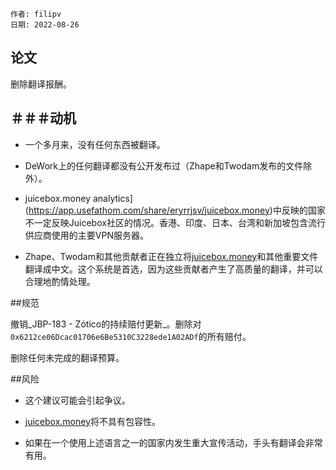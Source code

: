 
```纯文本
作者: filipv
日期: 2022-08-26
```

## 论文

删除翻译报酬。

## ＃＃＃动机

- 一个多月来，没有任何东西被翻译。

- DeWork上的任何翻译都没有公开发布过（Zhape和Twodam发布的文件除外）。

- juicebox.money analytics](https://app.usefathom.com/share/eryrrjsv/juicebox.money)中反映的国家不一定反映Juicebox社区的情况。香港、印度、日本、台湾和新加坡包含流行供应商使用的主要VPN服务器。

- Zhape、Twodam和其他贡献者正在独立将[juicebox.money](https://juicebox.money/)和其他重要文件翻译成中文。这个系统是首选，因为这些贡献者产生了高质量的翻译，并可以合理地酌情处理。

##规范

撤销_JBP-183 - Zótico的持续赔付更新_。删除对`0x6212ce06Dcac01706e6Be5310C3228ede1A02ADf`的所有赔付。

删除任何未完成的翻译预算。

##风险

- 这个建议可能会引起争议。

- [juicebox.money](https://juicebox.money/)将不具有包容性。

- 如果在一个使用上述语言之一的国家内发生重大宣传活动，手头有翻译会非常有用。
